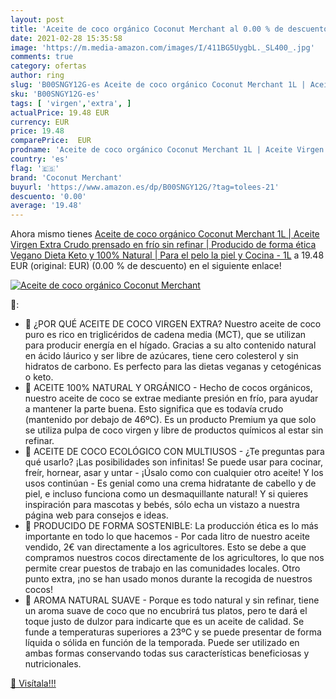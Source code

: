 ```yaml
---
layout: post
title: 'Aceite de coco orgánico Coconut Merchant al 0.00 % de descuento'
date: 2021-02-28 15:35:58
image: 'https://m.media-amazon.com/images/I/411BG5UygbL._SL400_.jpg'
comments: true
category: ofertas
author: ring
slug: 'B00SNGY12G-es Aceite de coco orgánico Coconut Merchant 1L | Aceite...'
sku: 'B00SNGY12G-es'
tags: [ 'virgen','extra', ]
actualPrice: 19.48 EUR
currency: EUR
price: 19.48
comparePrice:  EUR
prodname: 'Aceite de coco orgánico Coconut Merchant 1L | Aceite Virgen Extra  Crudo  prensado en frío  sin refinar | Producido de forma ética  Vegano  Dieta Keto y 100% Natural | Para el pelo  la piel y Cocina - 1L'
country: 'es'
flag: '🇪🇸'
brand: 'Coconut Merchant'
buyurl: 'https://www.amazon.es/dp/B00SNGY12G/?tag=tolees-21'
descuento: '0.00'
average: '19.48'
---
```


Ahora mismo tienes [Aceite de coco orgánico Coconut Merchant 1L | Aceite Virgen Extra  Crudo  prensado en frío  sin refinar | Producido de forma ética  Vegano  Dieta Keto y 100% Natural | Para el pelo  la piel y Cocina - 1L](https://www.amazon.es/dp/B00SNGY12G/?tag=tolees-21) a 19.48 EUR (original:  EUR) (0.00 %  de descuento) en el siguiente enlace!

[![Aceite de coco orgánico Coconut Merchant](https://m.media-amazon.com/images/I/411BG5UygbL._SL400_.jpg)](https://www.amazon.es/dp/B00SNGY12G/?tag=tolees-21)

🔎:

- 🥥 ¿POR QUÉ ACEITE DE COCO VIRGEN EXTRA? Nuestro aceite de coco puro es rico en triglicéridos de cadena media (MCT), que se utilizan para producir energía en el hígado. Gracias a su alto contenido natural en ácido láurico y ser libre de azúcares, tiene cero colesterol y sin hidratos de carbono. Es perfecto para las dietas veganas y cetogénicas o keto.
- 🥥 ACEITE 100% NATURAL Y ORGÁNICO - Hecho de cocos orgánicos, nuestro aceite de coco se extrae mediante presión en frío, para ayudar a mantener la parte buena. Esto significa que es todavía crudo (mantenido por debajo de 46ºC). Es un producto Premium ya que solo se utiliza pulpa de coco virgen y libre de productos químicos al estar sin refinar.
- 🥥 ACEITE DE COCO ECOLÓGICO CON MULTIUSOS - ¿Te preguntas para qué usarlo? ¡Las posibilidades son infinitas! Se puede usar para cocinar, freír, hornear, asar y untar - ¡Úsalo como con cualquier otro aceite! Y los usos continúan - Es genial como una crema hidratante de cabello y de piel, e incluso funciona como un desmaquillante natural! Y si quieres inspiración para mascotas y bebés, sólo echa un vistazo a nuestra página web para consejos e ideas.
- 🥥 PRODUCIDO DE FORMA SOSTENIBLE: La producción ética es lo más importante en todo lo que hacemos - Por cada litro de nuestro aceite vendido, 2€ van directamente a los agricultores. Esto se debe a que compramos nuestros cocos directamente de los agricultores, lo que nos permite crear puestos de trabajo en las comunidades locales. Otro punto extra, ¡no se han usado monos durante la recogida de nuestros cocos!
- 🥥 AROMA NATURAL SUAVE - Porque es todo natural y sin refinar, tiene un aroma suave de coco que no encubrirá tus platos, pero te dará el toque justo de dulzor para indicarte que es un aceite de calidad. Se funde a temperaturas superiores a 23ºC y se puede presentar de forma líquida o sólida en función de la temporada. Puede ser utilizado en ambas formas conservando todas sus características beneficiosas y nutricionales.

[🛒 Visítala!!!](https://www.amazon.es/dp/B00SNGY12G/?tag=tolees-21)
